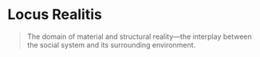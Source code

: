 # Locus Realitis

>  The domain of material and structural reality—the interplay between the social system and its surrounding environment.
